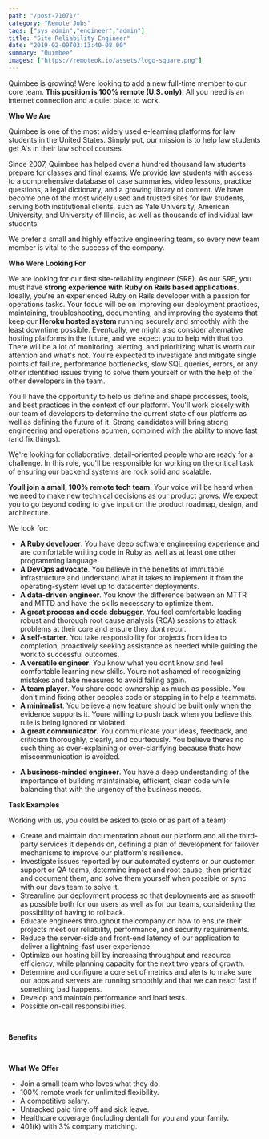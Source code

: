```yaml
---
path: "/post-71071/"
category: "Remote Jobs"
tags: ["sys admin","engineer","admin"]
title: "Site Reliability Engineer"
date: "2019-02-09T03:13:40-08:00"
summary: "Quimbee"
images: ["https://remoteok.io/assets/logo-square.png"]
---
```


<p>Quimbee is growing! Were looking to add a new full-time member to our core team. <strong>This position is 100% remote (U.S. only)</strong>. All you need is an internet connection and a quiet place to work.<br></p><p><strong>Who We Are<br> </strong></p><p>Quimbee is one of the most widely used e-learning platforms for law students in the United States. Simply put, our mission is to help law students get A's in their law school courses.</p><p>Since 2007, Quimbee has helped over a hundred thousand law students prepare for classes and final exams. We provide law students with access to a comprehensive database of case summaries, video lessons, practice questions, a legal dictionary, and a growing library of content. We have become one of the most widely used and trusted sites for law students, serving both institutional clients, such as Yale University, American University, and University of Illinois, as well as thousands of individual law students.</p><p>We prefer a small and highly effective engineering team, so every new team member is vital to the success of the company.</p><p><strong>Who Were Looking For</strong></p><p>We are looking for our first site-reliability engineer (SRE). As our SRE, you must have <strong>strong experience with Ruby on Rails based applications</strong>. Ideally, you're an experienced Ruby on Rails developer with a passion for operations tasks. Your focus will be on improving our deployment practices, maintaining, troubleshooting, documenting, and improving the systems that keep our <strong>Heroku hosted system</strong> running securely and smoothly with the least downtime possible. Eventually, we might also consider alternative hosting platforms in the future, and we expect you to help with that too. There will be a lot of monitoring, alerting, and prioritizing what is worth our attention and what's not. You're expected to investigate and mitigate single points of failure, performance bottlenecks, slow SQL queries, errors, or any other identified issues trying to solve them yourself or with the help of the other developers in the team.</p><p>You'll have the opportunity to help us define and shape processes, tools, and best practices in the context of our platform. You'll work closely with our team of developers to determine the current state of our platform as well as defining the future of it. Strong candidates will bring strong engineering and operations acumen, combined with the ability to move fast (and fix things).</p><p>We're looking for collaborative, detail-oriented people who are ready for a challenge. In this role, you'll be responsible for working on the critical task of ensuring our backend systems are rock solid and scalable. </p><p><strong>Youll join a small, 100% remote tech team</strong>. Your voice will be heard when we need to make new technical decisions as our product grows. We expect you to go beyond coding to give input on the product roadmap, design, and architecture.</p><p>We look for:</p><ul> <li> <strong>A Ruby developer</strong>. You have deep  software engineering experience and are comfortable writing code in Ruby  as well as at least one other programming language.</li> <li> <strong>A DevOps advocate</strong>.  You believe in the benefits of immutable infrastructure and understand  what it takes to implement it from the operating-system level up to  datacenter deployments.</li> <li> <strong>A data-driven engineer</strong>. You know the difference between an MTTR and MTTD and have the skills necessary to optimize them.</li> <li> <strong>A great process and code debugger</strong>.  You feel comfortable leading robust and thorough root cause analysis  (RCA) sessions to attack problems at their core and ensure they dont  recur.</li> <li> <strong>A self-starter</strong>. You take responsibility for  projects from idea to completion, proactively seeking assistance as  needed while guiding the work to successful outcomes.</li> <li> <strong>A versatile engineer</strong>.  You know what you dont know and feel comfortable learning new skills.  Youre not ashamed of recognizing mistakes and take measures to avoid  falling again.</li> <li> <strong>A team player</strong>. You share code ownership as much as possible. You don't mind fixing other peoples code or stepping in to help a teammate.</li> <li> <strong>A minimalist</strong>.  You believe a new feature should be built only when the evidence  supports it. Youre willing to push back when you believe this rule is  being ignored or violated.</li> <li> <strong>A great communicator</strong>. You  communicate your ideas, feedback, and criticism thoroughly, clearly, and  courteously. You believe theres no such thing as over-explaining or  over-clarifying because thats how miscommunication is avoided.</li> </ul><ul><li> <strong>A business-minded engineer</strong>. You have a deep understanding of the importance of building maintainable, efficient, clean code while balancing that with the urgency of the business needs.</li></ul><p><strong>Task Examples</strong></p><p>Working with us, you could be asked to (solo or as part of a team):</p><ul> <li>Create  and maintain documentation about our platform and all the third-party  services it depends on, defining a plan of development for failover  mechanisms to improve our platform's resilience.</li> <li>Investigate  issues reported by our automated systems or our customer support or QA  teams, determine impact and root cause, then prioritize and document  them, and solve them yourself when possible or sync with our devs team  to solve it.</li> <li>Streamline our deployment process so that deployments are  as smooth as possible both for our users as well as for our teams,  considering the possibility of having to rollback.</li> <li>Educate  engineers throughout the company on how to ensure their projects meet  our reliability, performance, and security requirements.</li> <li>Reduce the server-side and front-end latency of our application to deliver a lightning-fast user experience.</li> <li>Optimize  our hosting bill by increasing throughput and resource efficiency,  while planning capacity for the next two years of growth.</li> <li>Determine  and configure a core set of metrics and alerts to make sure our apps  and servers are running smoothly and that we can react fast if something  bad happens.</li> <li>Develop and maintain performance and load tests.</li> <li>Possible on-call responsibilities.</li> </ul><br><p><strong>Benefits</strong></p><br><p><strong>What We Offer</strong></p><ul> <li>Join a small team who loves what they do.</li> <li>100% remote work for unlimited flexibility.</li> <li>A competitive salary.</li> <li>Untracked paid time off and sick leave.</li> <li>Healthcare coverage (including dental) for you and your family.</li> <li>401(k) with 3% company matching.</li> </ul>
